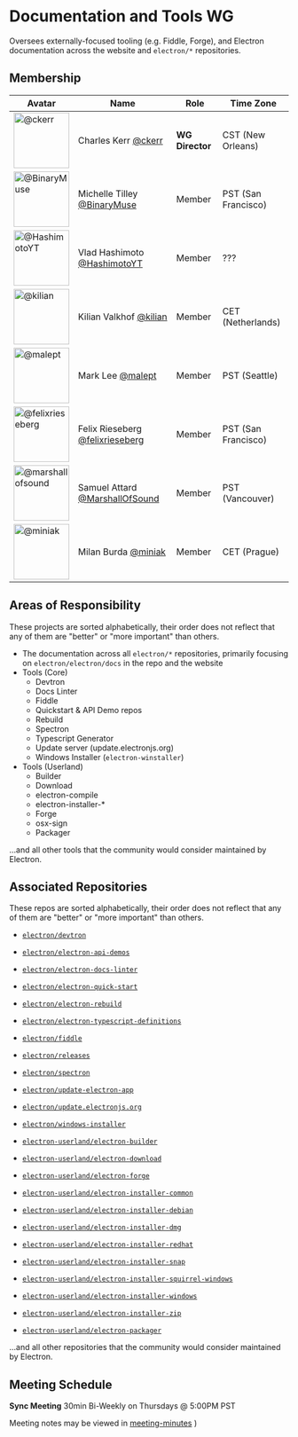 # Documentation and Tools WG

Oversees externally-focused tooling (e.g. Fiddle, Forge), and Electron documentation across the website and `electron/*` repositories.

## Membership

| Avatar | Name | Role | Time Zone |
| -------------------------------------------|----------------------|----------------------------| -------- |
| <img src="https://github.com/ckerr.png" width=100 alt="@ckerr">  | Charles Kerr [@ckerr](https://github.com/ckerr) | **WG Director** | CST (New Orleans) |
| <img src="https://github.com/BinaryMuse.png" width=100 alt="@BinaryMuse">  | Michelle Tilley [@BinaryMuse](https://github.com/BinaryMuse) | Member | PST (San Francisco) |
| <img src="https://github.com/HashimotoYT.png" width=100 alt="@HashimotoYT">  | Vlad Hashimoto [@HashimotoYT](https://github.com/HashimotoYT) | Member | ??? |
| <img src="https://github.com/kilian.png" width=100 alt="@kilian">  | Kilian Valkhof [@kilian](https://github.com/kilian) | Member | CET (Netherlands) |
| <img src="https://github.com/malept.png" width=100 alt="@malept">  | Mark Lee [@malept](https://github.com/malept) | Member | PST (Seattle) |
| <img src="https://github.com/felixrieseberg.png" width=100 alt="@felixrieseberg">  | Felix Rieseberg [@felixrieseberg](https://github.com/felixrieseberg) | Member | PST (San Francisco) |
| <img src="https://github.com/marshallofsound.png" width=100 alt="@marshallofsound">  | Samuel Attard [@MarshallOfSound](https://github.com/marshallofsound) | Member | PST (Vancouver) |
| <img src="https://github.com/miniak.png" width=100 alt="@miniak">  | Milan Burda [@miniak](https://github.com/miniak) | Member | CET (Prague) |

## Areas of Responsibility

These projects are sorted alphabetically, their order does not reflect that any of them are "better" or "more important" than others.

  * The documentation across all `electron/*` repositories, primarily focusing on `electron/electron/docs` in the repo and the website
  * Tools (Core)
    * Devtron
    * Docs Linter
    * Fiddle
    * Quickstart & API Demo repos
    * Rebuild
    * Spectron
    * Typescript Generator
    * Update server (update.electronjs.org)
    * Windows Installer (`electron-winstaller`)
  * Tools (Userland)
    * Builder
    * Download
    * electron-compile
    * electron-installer-*
    * Forge
    * osx-sign
    * Packager

...and all other tools that the community would consider maintained by Electron.

## Associated Repositories

These repos are sorted alphabetically, their order does not reflect that any of them are "better" or "more important" than others.

- [`electron/devtron`](https://github.com/electron/devtron)
- [`electron/electron-api-demos`](https://github.com/electron/electron-api-demos)
- [`electron/electron-docs-linter`](https://github.com/electron/electron-docs-linter)
- [`electron/electron-quick-start`](https://github.com/electron/electron-quick-start)
- [`electron/electron-rebuild`](https://github.com/electron/electron-rebuild)
- [`electron/electron-typescript-definitions`](https://github.com/electron/electron-typescript-definitions)
- [`electron/fiddle`](https://github.com/electron/fiddle)
- [`electron/releases`](https://github.com/electron/electron)
- [`electron/spectron`](https://github.com/electron/spectron)
- [`electron/update-electron-app`](https://github.com/electron/update-electron-app)
- [`electron/update.electronjs.org`](https://github.com/electron/update.electronjs.org)
- [`electron/windows-installer`](https://github.com/electron/windows-installer)


- [`electron-userland/electron-builder`](https://github.com/electron-userland/electron-builder)
- [`electron-userland/electron-download`](https://github.com/electron-userland/electron-download)
- [`electron-userland/electron-forge`](https://github.com/electron-userland/electron-forge)
- [`electron-userland/electron-installer-common`](https://github.com/electron-userland/electron-installer-common)
- [`electron-userland/electron-installer-debian`](https://github.com/electron-userland/electron-installer-debian)
- [`electron-userland/electron-installer-dmg`](https://github.com/electron-userland/electron-installer-dmg)
- [`electron-userland/electron-installer-redhat`](https://github.com/electron-userland/electron-installer-redhat)
- [`electron-userland/electron-installer-snap`](https://github.com/electron-userland/electron-installer-snap)
- [`electron-userland/electron-installer-squirrel-windows`](https://github.com/electron-userland/electron-installer-squirrel-windows)
- [`electron-userland/electron-installer-windows`](https://github.com/electron-userland/electron-installer-windows)
- [`electron-userland/electron-installer-zip`](https://github.com/electron-userland/electron-installer-zip)
- [`electron-userland/electron-packager`](https://github.com/electron-userland/electron-packager)

...and all other repositories that the community would consider maintained by Electron.

## Meeting Schedule

**Sync Meeting** 30min Bi-Weekly on Thursdays @ 5:00PM PST

Meeting notes may be viewed in [meeting-minutes](https://github.com/electron/governance/tree/master/wg-docs-tooling/meeting-notes)
)
